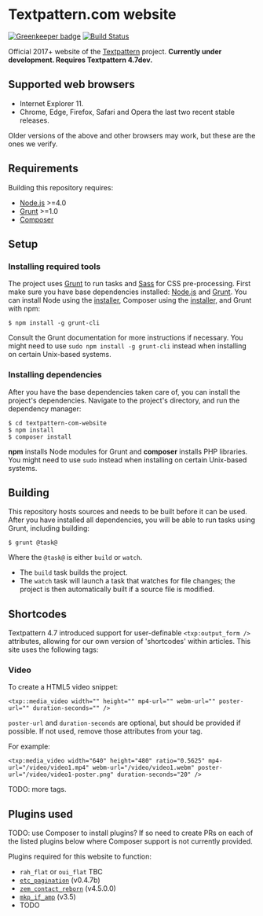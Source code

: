 # Textpattern.com website

[![Greenkeeper badge](https://badges.greenkeeper.io/textpattern/textpattern-com-website.svg)](https://greenkeeper.io/)
[![Build Status](https://img.shields.io/travis/textpattern/textpattern-com-website.svg)](https://travis-ci.org/textpattern/textpattern-com-website)

Official 2017+ website of the [Textpattern](https://textpattern.io/) project. **Currently under development. Requires Textpattern 4.7dev.**

## Supported web browsers

* Internet Explorer 11.
* Chrome, Edge, Firefox, Safari and Opera the last two recent stable releases.

Older versions of the above and other browsers may work, but these are the ones we verify.

## Requirements

Building this repository requires:

* [Node.js](https://nodejs.org/) >=4.0
* [Grunt](https://gruntjs.com/) >=1.0
* [Composer](https://getcomposer.org/)

## Setup

### Installing required tools

The project uses [Grunt](https://gruntjs.com/) to run tasks and [Sass](http://sass-lang.com/) for CSS pre-processing. First make sure you have base dependencies installed: [Node.js](https://nodejs.org/) and [Grunt](https://gruntjs.com/). You can install Node using the [installer](https://nodejs.org/), Composer using the [installer](https://getcomposer.org/), and Grunt with npm:

```ShellSession
$ npm install -g grunt-cli
```

Consult the Grunt documentation for more instructions if necessary. You might need to use `sudo npm install -g grunt-cli` instead when installing on certain Unix-based systems.

### Installing dependencies

After you have the base dependencies taken care of, you can install the project's dependencies. Navigate to the project's directory, and run the dependency manager:

```ShellSession
$ cd textpattern-com-website
$ npm install
$ composer install
```

**npm** installs Node modules for Grunt and **composer** installs PHP libraries. You might need to use `sudo` instead when installing on certain Unix-based systems.

## Building

This repository hosts sources and needs to be built before it can be used. After you have installed all dependencies, you will be able to run tasks using Grunt, including building:

```ShellSession
$ grunt @task@
```

Where the `@task@` is either `build` or `watch`.

* The `build` task builds the project.
* The `watch` task will launch a task that watches for file changes; the project is then automatically built if a source file is modified.

## Shortcodes

Textpattern 4.7 introduced support for user-definable `<txp:output_form />` attributes, allowing for our own version of 'shortcodes' within articles. This site uses the following tags:

### Video

To create a HTML5 video snippet:

    <txp::media_video width="" height="" mp4-url="" webm-url="" poster-url="" duration-seconds="" />

`poster-url` and `duration-seconds` are optional, but should be provided if possible. If not used, remove those attributes from your tag.

For example:

    <txp:media_video width="640" height="480" ratio="0.5625" mp4-url="/video/video1.mp4" webm-url="/video/video1.webm" poster-url="/video/video1-poster.png" duration-seconds="20" />

TODO: more tags.

## Plugins used

TODO: use Composer to install plugins? If so need to create PRs on each of the listed plugins below where Composer support is not currently provided.

Plugins required for this website to function:

* `rah_flat` or `oui_flat` TBC
* [`etc_pagination`](https://github.com/bloatware/etc-pagination) (v0.4.7b)
* [`zem_contact_reborn`](https://github.com/Bloke/zem_contact_reborn) (v4.5.0.0)
* [`mkp_if_amp`](https://github.com/cara-tm/mkp_if_amp) (v3.5)
* TODO

